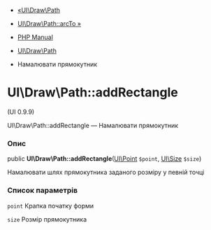 - [«UI\Draw\Path](class.ui-draw-path.md)
- [UI\Draw\Path::arcTo »](ui-draw-path.arcto.md)

- [PHP Manual](index.md)
- [UI\Draw\Path](class.ui-draw-path.md)
- Намалювати прямокутник

# UI\Draw\Path::addRectangle

(UI 0.9.9)

UI\Draw\Path::addRectangle — Намалювати прямокутник

### Опис

public **UI\Draw\Path::addRectangle**([UI\Point](class.ui-point.md)
`$point`, [UI\Size](class.ui-size.md) `$size`)

Намалювати шлях прямокутника заданого розміру у певній точці

### Список параметрів

`point`
Крапка початку форми

`size`
Розмір прямокутника
